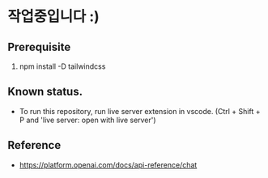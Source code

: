 # 작업중입니다 :)

## Prerequisite
1. npm install -D tailwindcss

##  Known status.
- To run this repository, run live server extension in vscode.
(Ctrl + Shift + P and 'live server: open with live server')

## Reference
- https://platform.openai.com/docs/api-reference/chat